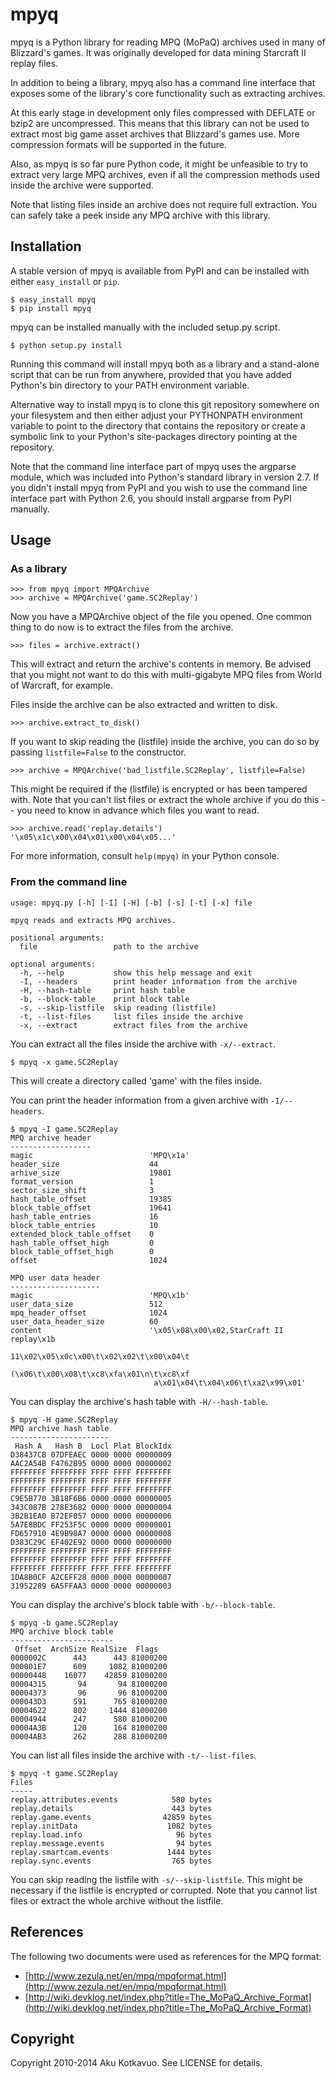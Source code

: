 # mpyq

mpyq is a Python library for reading MPQ (MoPaQ) archives used in many of
Blizzard's games. It was originally developed for data mining Starcraft II
replay files.

In addition to being a library, mpyq also has a command line interface that
exposes some of the library's core functionality such as extracting archives.

At this early stage in development only files compressed with DEFLATE or bzip2
are uncompressed. This means that this library can not be used to extract most
big game asset archives that Blizzard's games use. More compression formats
will be supported in the future.

Also, as mpyq is so far pure Python code, it might be unfeasible to try to
extract very large MPQ archives, even if all the compression methods used
inside the archive were supported.

Note that listing files inside an archive does not require full extraction.
You can safely take a peek inside any MPQ archive with this library.

## Installation

A stable version of mpyq is available from PyPI and can be installed with
either `easy_install` or `pip`.

    $ easy_install mpyq
    $ pip install mpyq

mpyq can be installed manually with the included setup.py script.

    $ python setup.py install

Running this command will install mpyq both as a library and a stand-alone
script that can be run from anywhere, provided that you have added Python's
bin directory to your PATH environment variable.

Alternative way to install mpyq is to clone this git repository somewhere on
your filesystem and then either adjust your PYTHONPATH environment variable to
point to the directory that contains the repository or create a symbolic link
to your Python's site-packages directory pointing at the repository.

Note that the command line interface part of mpyq uses the argparse module,
which was included into Python's standard library in version 2.7. If you
didn't install mpyq from PyPI and you wish to use the command line interface
part with Python 2.6, you should install argparse from PyPI manually.

## Usage

### As a library

    >>> from mpyq import MPQArchive
    >>> archive = MPQArchive('game.SC2Replay')

Now you have a MPQArchive object of the file you opened. One common thing
to do now is to extract the files from the archive.

    >>> files = archive.extract()

This will extract and return the archive's contents in memory. Be advised
that you might not want to do this with multi-gigabyte MPQ files from
World of Warcraft, for example.

Files inside the archive can be also extracted and written to disk.

    >>> archive.extract_to_disk()

If you want to skip reading the (listfile) inside the archive, you can do
so by passing `listfile=False` to the constructor.

    >>> archive = MPQArchive('bad_listfile.SC2Replay', listfile=False)

This might be required if the (listfile) is encrypted or has been tampered
with. Note that you can't list files or extract the whole archive if you do
this -- you need to know in advance which files you want to read.

    >>> archive.read('replay.details')
    '\x05\x1c\x00\x04\x01\x00\x04\x05...'

For more information, consult `help(mpyq)` in your Python console.

### From the command line

    usage: mpyq.py [-h] [-I] [-H] [-b] [-s] [-t] [-x] file

    mpyq reads and extracts MPQ archives.

    positional arguments:
      file                 path to the archive

    optional arguments:
      -h, --help           show this help message and exit
      -I, --headers        print header information from the archive
      -H, --hash-table     print hash table
      -b, --block-table    print block table
      -s, --skip-listfile  skip reading (listfile)
      -t, --list-files     list files inside the archive
      -x, --extract        extract files from the archive

You can extract all the files inside the archive with `-x/--extract`.

    $ mpyq -x game.SC2Replay

This will create a directory called 'game' with the files inside.

You can print the header information from a given archive with `-I/--headers`.

    $ mpyq -I game.SC2Replay
    MPQ archive header
    ------------------
    magic                          'MPQ\x1a'
    header_size                    44
    arhive_size                    19801
    format_version                 1
    sector_size_shift              3
    hash_table_offset              19385
    block_table_offset             19641
    hash_table_entries             16
    block_table_entries            10
    extended_block_table_offset    0
    hash_table_offset_high         0
    block_table_offset_high        0
    offset                         1024

    MPQ user data header
    --------------------
    magic                          'MPQ\x1b'
    user_data_size                 512
    mpq_header_offset              1024
    user_data_header_size          60
    content                        '\x05\x08\x00\x02,StarCraft II replay\x1b
                                    11\x02\x05\x0c\x00\t\x02\x02\t\x00\x04\t
                                    (\x06\t\x00\x08\t\xc8\xfa\x01\n\t\xc8\xf
                                    a\x01\x04\t\x04\x06\t\xa2\x99\x01'

You can display the archive's hash table with `-H/--hash-table`.

    $ mpyq -H game.SC2Replay
    MPQ archive hash table
    ----------------------
     Hash A   Hash B  Locl Plat BlockIdx
    D38437CB 07DFEAEC 0000 0000 00000009
    AAC2A54B F4762B95 0000 0000 00000002
    FFFFFFFF FFFFFFFF FFFF FFFF FFFFFFFF
    FFFFFFFF FFFFFFFF FFFF FFFF FFFFFFFF
    FFFFFFFF FFFFFFFF FFFF FFFF FFFFFFFF
    C9E5B770 3B18F6B6 0000 0000 00000005
    343C087B 278E3682 0000 0000 00000004
    3B2B1EA0 B72EF057 0000 0000 00000006
    5A7E8BDC FF253F5C 0000 0000 00000001
    FD657910 4E9B98A7 0000 0000 00000008
    D383C29C EF402E92 0000 0000 00000000
    FFFFFFFF FFFFFFFF FFFF FFFF FFFFFFFF
    FFFFFFFF FFFFFFFF FFFF FFFF FFFFFFFF
    FFFFFFFF FFFFFFFF FFFF FFFF FFFFFFFF
    1DA8B0CF A2CEFF28 0000 0000 00000007
    31952289 6A5FFAA3 0000 0000 00000003

You can display the archive's block table with `-b/--block-table`.

    $ mpyq -b game.SC2Replay
    MPQ archive block table
    -----------------------
     Offset  ArchSize RealSize  Flags
    0000002C      443      443 81000200
    000001E7      609     1082 81000200
    00000448    16077    42859 81000200
    00004315       94       94 81000200
    00004373       96       96 81000200
    000043D3      591      765 81000200
    00004622      802     1444 81000200
    00004944      247      580 81000200
    00004A3B      120      164 81000200
    00004AB3      262      288 81000200

You can list all files inside the archive with `-t/--list-files`.

    $ mpyq -t game.SC2Replay
    Files
    -----
    replay.attributes.events            580 bytes
    replay.details                      443 bytes
    replay.game.events                42859 bytes
    replay.initData                    1082 bytes
    replay.load.info                     96 bytes
    replay.message.events                94 bytes
    replay.smartcam.events             1444 bytes
    replay.sync.events                  765 bytes

You can skip reading the listfile with `-s/--skip-listfile`. This might be
necessary if the listfile is encrypted or corrupted. Note that you cannot
list files or extract the whole archive without the listfile.

## References

The following two documents were used as references for the MPQ format:

 * [http://www.zezula.net/en/mpq/mpqformat.html](http://www.zezula.net/en/mpq/mpqformat.html)
 * [http://wiki.devklog.net/index.php?title=The_MoPaQ_Archive_Format](http://wiki.devklog.net/index.php?title=The_MoPaQ_Archive_Format)


## Copyright

Copyright 2010-2014 Aku Kotkavuo. See LICENSE for details.
